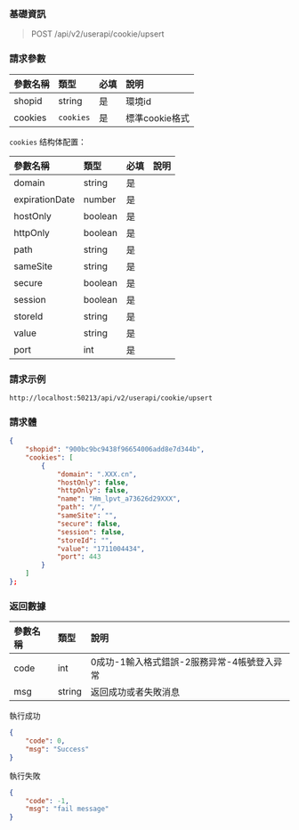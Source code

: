 ### 基礎資訊

> POST /api/v2/userapi/cookie/upsert

### 請求參數

| 參數名稱 | 類型 | 必填 | 說明 |
| :-------- | :----- | :--- | :--------------------------------------------------------------------------------------------------------------------------------------------------------------------- |
| shopid      | string | 是   | 環境id |
| cookies      | `cookies` | 是   | 標準cookie格式 |


`cookies` 结构体配置：

| 參數名稱 | 類型 | 必填 | 說明 |
| :-------- | :----- | :--- | :--------------------------------------------------------------------------------------------------------------------------------------------------------------------- |
| domain      | string | 是   |  |
| expirationDate      | number | 是   |  |
| hostOnly      | boolean | 是   |  |
| httpOnly      | boolean | 是   |  |
| path      | string | 是   |  |
| sameSite      | string | 是   |  |
| secure      | boolean | 是   |  |
| session      | boolean | 是   |  |
| storeId      | string | 是   |  |
| value      | string | 是   |  |
| port      | int | 是   |  |

### 請求示例

```
http://localhost:50213/api/v2/userapi/cookie/upsert
```

### 請求體

```json
{
    "shopid": "900bc9bc9438f96654006add8e7d344b",
    "cookies": [
        {
            "domain": ".XXX.cn",
            "hostOnly": false,
            "httpOnly": false,
            "name": "Hm_lpvt_a73626d29XXX",
            "path": "/",
            "sameSite": "",
            "secure": false,
            "session": false,
            "storeId": "",
            "value": "1711004434",
            "port": 443
        }
    ]
};
```

### 返回數據

| 參數名稱 | 類型   | 說明                                        |
| :------- | :----- | :------------------------------------------ |
| code     | int    | 0成功-1輸入格式錯誤-2服務异常-4帳號登入异常 |
| msg      | string | 返回成功或者失敗消息                        |

執行成功

```json
{
    "code": 0,
    "msg": "Success"
}
```

執行失敗

```json
{
    "code": -1,
    "msg": "fail message"
}
```

